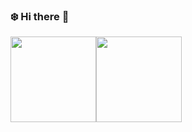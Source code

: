 ### :snowflake: Hi there 👋

<a href="https://github.com/Colmar-zlicheng/"><img height="137px" src="https://github-readme-stats-snow.vercel.app/api?username=Colmar-zlicheng&hide_title=true&hide_border=true&show_icons=true&include_all_commits=true&count_private=true&line_height=21&text_color=000&icon_color=000&bg_color=0,ea6161,ffc64d,fffc4d,52fa5a&theme=graywhite" /><!-- wi*quL3fcV --><img height="137px" src="https://github-readme-stats-snow.vercel.app/api/top-langs/?username=Colmar-zlicheng&hide_title=true&hide_border=true&layout=compact&langs_count=6,Redventures-Movie-Quotes&text_color=000&icon_color=fff&bg_color=0,52fa5a,4dfcff,c64dff&theme=graywhite" /></a>
